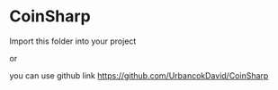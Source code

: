 CoinSharp
=======================

Import this folder into your project

or

you can use github link https://github.com/UrbancokDavid/CoinSharp
